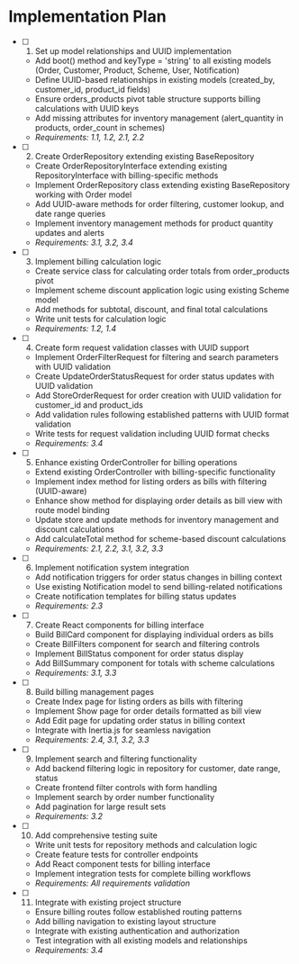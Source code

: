 # Implementation Plan

- [ ] 1. Set up model relationships and UUID implementation
  - Add boot() method and keyType = 'string' to all existing models (Order, Customer, Product, Scheme, User, Notification)
  - Define UUID-based relationships in existing models (created_by, customer_id, product_id fields)
  - Ensure orders_products pivot table structure supports billing calculations with UUID keys
  - Add missing attributes for inventory management (alert_quantity in products, order_count in schemes)
  - _Requirements: 1.1, 1.2, 2.1, 2.2_

- [ ] 2. Create OrderRepository extending existing BaseRepository
  - Create OrderRepositoryInterface extending existing RepositoryInterface with billing-specific methods
  - Implement OrderRepository class extending existing BaseRepository working with Order model
  - Add UUID-aware methods for order filtering, customer lookup, and date range queries
  - Implement inventory management methods for product quantity updates and alerts
  - _Requirements: 3.1, 3.2, 3.4_

- [ ] 3. Implement billing calculation logic
  - Create service class for calculating order totals from order_products pivot
  - Implement scheme discount application logic using existing Scheme model
  - Add methods for subtotal, discount, and final total calculations
  - Write unit tests for calculation logic
  - _Requirements: 1.2, 1.4_

- [ ] 4. Create form request validation classes with UUID support
  - Implement OrderFilterRequest for filtering and search parameters with UUID validation
  - Create UpdateOrderStatusRequest for order status updates with UUID validation
  - Add StoreOrderRequest for order creation with UUID validation for customer_id and product_ids
  - Add validation rules following established patterns with UUID format validation
  - Write tests for request validation including UUID format checks
  - _Requirements: 3.4_

- [ ] 5. Enhance existing OrderController for billing operations
  - Extend existing OrderController with billing-specific functionality
  - Implement index method for listing orders as bills with filtering (UUID-aware)
  - Enhance show method for displaying order details as bill view with route model binding
  - Update store and update methods for inventory management and discount calculations
  - Add calculateTotal method for scheme-based discount calculations
  - _Requirements: 2.1, 2.2, 3.1, 3.2, 3.3_

- [ ] 6. Implement notification system integration
  - Add notification triggers for order status changes in billing context
  - Use existing Notification model to send billing-related notifications
  - Create notification templates for billing status updates
  - _Requirements: 2.3_

- [ ] 7. Create React components for billing interface
  - Build BillCard component for displaying individual orders as bills
  - Create BillFilters component for search and filtering controls
  - Implement BillStatus component for order status display
  - Add BillSummary component for totals with scheme calculations
  - _Requirements: 3.1, 3.3_

- [ ] 8. Build billing management pages
  - Create Index page for listing orders as bills with filtering
  - Implement Show page for order details formatted as bill view
  - Add Edit page for updating order status in billing context
  - Integrate with Inertia.js for seamless navigation
  - _Requirements: 2.4, 3.1, 3.2, 3.3_

- [ ] 9. Implement search and filtering functionality
  - Add backend filtering logic in repository for customer, date range, status
  - Create frontend filter controls with form handling
  - Implement search by order number functionality
  - Add pagination for large result sets
  - _Requirements: 3.2_

- [ ] 10. Add comprehensive testing suite
  - Write unit tests for repository methods and calculation logic
  - Create feature tests for controller endpoints
  - Add React component tests for billing interface
  - Implement integration tests for complete billing workflows
  - _Requirements: All requirements validation_

- [ ] 11. Integrate with existing project structure
  - Ensure billing routes follow established routing patterns
  - Add billing navigation to existing layout structure
  - Integrate with existing authentication and authorization
  - Test integration with all existing models and relationships
  - _Requirements: 3.4_